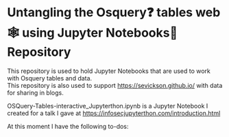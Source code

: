 # Untangling the Osquery❓ tables web🕸 using Jupyter Notebooks📓 Repository
This repository is used to hold Jupyter Notebooks that are used to work with Osquery tables and data.  
This repository is also used to support https://sevickson.github.io/ with data for sharing in blogs.  

OSQuery-Tables-interactive_Jupyterthon.ipynb is a Jupyter Notebook I created for a talk I gave at https://infosecjupyterthon.com/introduction.html

At this moment I have the following to-dos:
